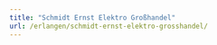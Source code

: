 ```yaml
---
title: "Schmidt Ernst Elektro Großhandel"
url: /erlangen/schmidt-ernst-elektro-grosshandel/
---
```

